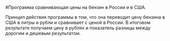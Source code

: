 #Программа сравнивающая цены на бензин в России и в США.

Принцип действия программы в том, что она переводит цену бензина в США в литры и рубли и сравнивает с ценой в России. В итоговом результате получаем цену в рублях и показатель разницы между дорогим и дешевым результатом.